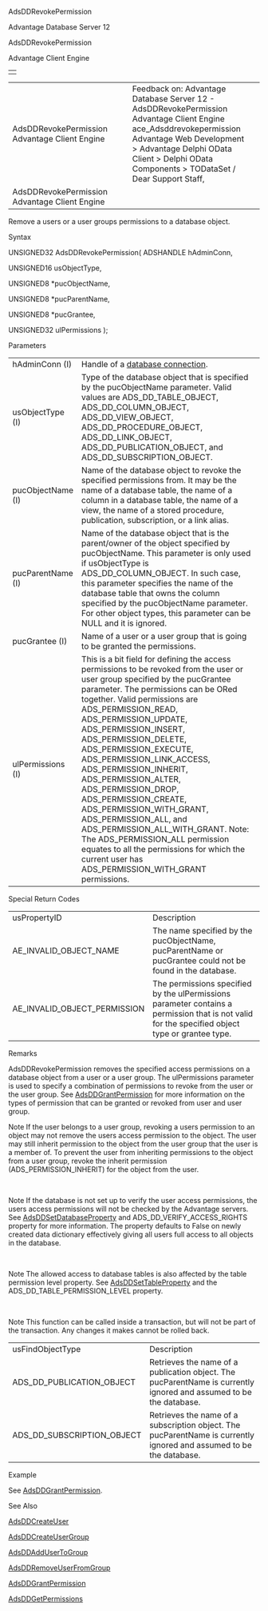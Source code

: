 AdsDDRevokePermission




Advantage Database Server 12  

AdsDDRevokePermission

Advantage Client Engine

|  |
| --- |
|  |

|  |  |  |  |  |
| --- | --- | --- | --- | --- |
| AdsDDRevokePermission  Advantage Client Engine |  |  | Feedback on: Advantage Database Server 12 - AdsDDRevokePermission Advantage Client Engine ace\_Adsddrevokepermission Advantage Web Development > Advantage Delphi OData Client > Delphi OData Components > TODataSet / Dear Support Staff, |  |
| AdsDDRevokePermission  Advantage Client Engine |  |  |  |  |

Remove a users or a user groups permissions to a database object.

Syntax

UNSIGNED32 AdsDDRevokePermission( ADSHANDLE hAdminConn,

UNSIGNED16 usObjectType,

UNSIGNED8 \*pucObjectName,

UNSIGNED8 \*pucParentName,

UNSIGNED8 \*pucGrantee,

UNSIGNED32 ulPermissions );

Parameters

|  |  |
| --- | --- |
| hAdminConn (I) | Handle of a [database connection](javascript:hhpopuplink.TextPopup(popid_465551922,FontFace,-1,-1,-1,-1)). |
| usObjectType (I) | Type of the database object that is specified by the pucObjectName parameter. Valid values are ADS\_DD\_TABLE\_OBJECT, ADS\_DD\_COLUMN\_OBJECT, ADS\_DD\_VIEW\_OBJECT, ADS\_DD\_PROCEDURE\_OBJECT, ADS\_DD\_LINK\_OBJECT, ADS\_DD\_PUBLICATION\_OBJECT, and ADS\_DD\_SUBSCRIPTION\_OBJECT. |
| pucObjectName (I) | Name of the database object to revoke the specified permissions from. It may be the name of a database table, the name of a column in a database table, the name of a view, the name of a stored procedure, publication, subscription, or a link alias. |
| pucParentName (I) | Name of the database object that is the parent/owner of the object specified by pucObjectName. This parameter is only used if usObjectType is ADS\_DD\_COLUMN\_OBJECT. In such case, this parameter specifies the name of the database table that owns the column specified by the pucObjectName parameter. For other object types, this parameter can be NULL and it is ignored. |
| pucGrantee (I) | Name of a user or a user group that is going to be granted the permissions. |
| ulPermissions (I) | This is a bit field for defining the access permissions to be revoked from the user or user group specified by the pucGrantee parameter. The permissions can be ORed together. Valid permissions are ADS\_PERMISSION\_READ, ADS\_PERMISSION\_UPDATE, ADS\_PERMISSION\_INSERT, ADS\_PERMISSION\_DELETE, ADS\_PERMISSION\_EXECUTE, ADS\_PERMISSION\_LINK\_ACCESS, ADS\_PERMISSION\_INHERIT, ADS\_PERMISSION\_ALTER, ADS\_PERMISSION\_DROP, ADS\_PERMISSION\_CREATE, ADS\_PERMISSION\_WITH\_GRANT, ADS\_PERMISSION\_ALL, and ADS\_PERMISSION\_ALL\_WITH\_GRANT. Note: The ADS\_PERMISSION\_ALL permission equates to all the permissions for which the current user has ADS\_PERMISSION\_WITH\_GRANT permissions. |

Special Return Codes

|  |  |
| --- | --- |
| usPropertyID | Description |
| AE\_INVALID\_OBJECT\_NAME | The name specified by the pucObjectName, pucParentName or pucGrantee could not be found in the database. |
| AE\_INVALID\_OBJECT\_PERMISSION | The permissions specified by the ulPermissions parameter contains a permission that is not valid for the specified object type or grantee type. |

Remarks

AdsDDRevokePermission removes the specified access permissions on a database object from a user or a user group. The ulPermissions parameter is used to specify a combination of permissions to revoke from the user or the user group. See [AdsDDGrantPermission](ace_adsddgrantpermission.htm) for more information on the types of permission that can be granted or revoked from user and user group.

Note If the user belongs to a user group, revoking a users permission to an object may not remove the users access permission to the object. The user may still inherit permission to the object from the user group that the user is a member of. To prevent the user from inheriting permissions to the object from a user group, revoke the inherit permission (ADS\_PERMISSION\_INHERIT) for the object from the user.

 

Note If the database is not set up to verify the user access permissions, the users access permissions will not be checked by the Advantage servers. See [AdsDDSetDatabaseProperty](ace_adsddsetdatabaseproperty.htm) and ADS\_DD\_VERIFY\_ACCESS\_RIGHTS property for more information. The property defaults to False on newly created data dictionary effectively giving all users full access to all objects in the database.

 

Note The allowed access to database tables is also affected by the table permission level property. See [AdsDDSetTableProperty](ace_adsddsettableproperty.htm) and the ADS\_DD\_TABLE\_PERMISSION\_LEVEL property.

 

Note This function can be called inside a transaction, but will not be part of the transaction. Any changes it makes cannot be rolled back.

|  |  |
| --- | --- |
| usFindObjectType | Description |
| ADS\_DD\_PUBLICATION\_OBJECT | Retrieves the name of a publication object. The pucParentName is currently ignored and assumed to be the database. |
| ADS\_DD\_SUBSCRIPTION\_OBJECT | Retrieves the name of a subscription object. The pucParentName is currently ignored and assumed to be the database. |

Example

See [AdsDDGrantPermission](ace_adsddgrantpermission.htm).

See Also

[AdsDDCreateUser](ace_adsddcreateuser.htm)

[AdsDDCreateUserGroup](ace_adsddcreateusergroup.htm)

[AdsDDAddUserToGroup](ace_adsddaddusertogroup.htm)

[AdsDDRemoveUserFromGroup](ace_adsddremoveuserfromgroup.htm)

[AdsDDGrantPermission](ace_adsddgrantpermission.htm)

[AdsDDGetPermissions](ace_adsddgetpermissions.htm)